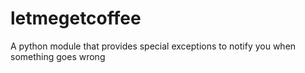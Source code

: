 # letmegetcoffee
A python module that provides special exceptions to notify you when something goes wrong
